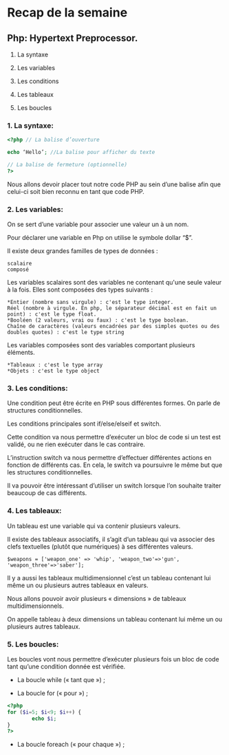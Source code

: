 ﻿# Recap de la semaine

  

## Php: Hypertext Preprocessor.

1.  La syntaxe
    
2.  Les variables
    
3.  Les conditions
    
4.  Les tableaux
    
5.  Les boucles
    

  
  

### 1. La syntaxe:

  
```php
<?php // La balise d’ouverture

echo ‘Hello’; //La balise pour afficher du texte

// La balise de fermeture (optionnelle)
?>
```
  

Nous allons devoir placer tout notre code PHP au sein d’une balise <?php ?> afin que celui-ci soit bien reconnu en tant que code PHP.

  
  

### 2. Les variables:

  

On se sert d’une variable pour associer une valeur un à un nom.

Pour déclarer une variable en Php on utilise le symbole dollar “$”.


Il existe deux grandes familles de types de données :

    scalaire
    composé

Les variables scalaires sont des variables ne contenant qu'une seule valeur à la fois. Elles sont composées des types suivants :

    *Entier (nombre sans virgule) : c'est le type integer.
    Réel (nombre à virgule. En php, le séparateur décimal est en fait un point) : c'est le type float.
    *Booléen (2 valeurs, vrai ou faux) : c'est le type boolean.
    Chaîne de caractères (valeurs encadrées par des simples quotes ou des doubles quotes) : c'est le type string

Les variables composées sont des variables comportant plusieurs éléments.

    *Tableaux : c'est le type array
    *Objets : c'est le type object


  

### 3. Les conditions:

  

Une condition peut être écrite en PHP sous différentes formes. On parle de structures conditionnelles.

Les conditions principales sont if/else/elseif et switch.

Cette condition va nous permettre d’exécuter un bloc de code si un test est validé, ou ne rien exécuter dans le cas contraire.

L’instruction switch va nous permettre d’effectuer différentes actions en fonction de différents cas. En cela, le switch va poursuivre le même but que les structures conditionnelles.

Il va pouvoir être intéressant d’utiliser un switch lorsque l’on souhaite traiter beaucoup de cas différents.

  
  
  

### 4. Les tableaux:

  

Un tableau est une variable qui va contenir plusieurs valeurs.

  

Il existe des tableaux associatifs, il s’agit d’un tableau qui va associer des clefs textuelles (plutôt que numériques) à ses différentes valeurs.

```
$weapons = ['weapon_one' => 'whip', 'weapon_two'=>'gun', 'weapon_three'=>'saber'];
```

  

Il y a aussi les tableaux multidimensionnel c’est un tableau contenant lui même un ou plusieurs autres tableaux en valeurs.

Nous allons pouvoir avoir plusieurs « dimensions » de tableaux multidimensionnels.

On appelle tableau à deux dimensions un tableau contenant lui même un ou plusieurs autres tableaux.

  

### 5. Les boucles:

  

Les boucles vont nous permettre d’exécuter plusieurs fois un bloc de code tant qu’une condition donnée est vérifiée.

  

-   La boucle while (« tant que ») ;
    
-   La boucle for (« pour ») ;

```php
<?php
for ($i=5; $i<9; $i++) {
	    echo $i;
}
?>
```

-   La boucle foreach (« pour chaque ») ;





